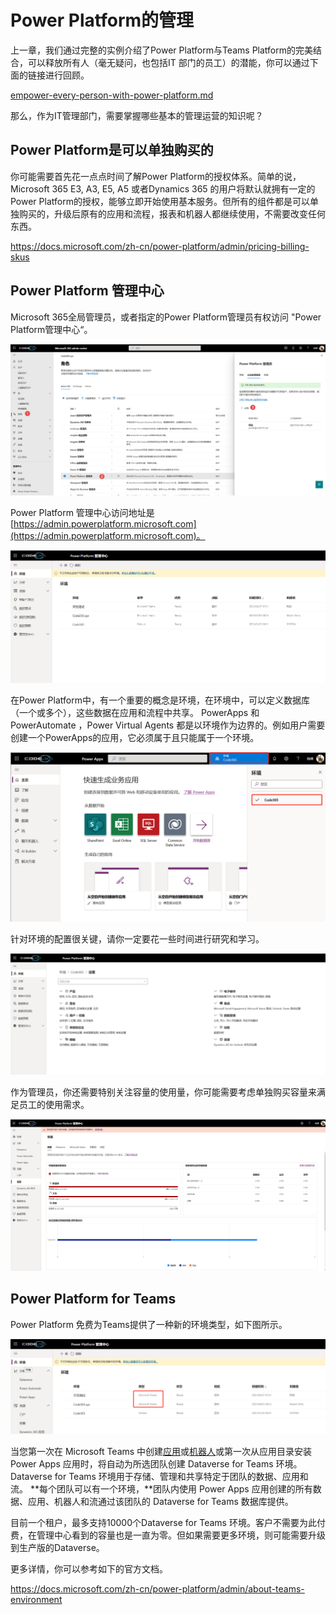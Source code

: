 # Power Platform的管理

上一章，我们通过完整的实例介绍了Power Platform与Teams Platform的完美结合，可以释放所有人（毫无疑问，也包括IT 部门的员工）的潜能，你可以通过下面的链接进行回顾。


[empower-every-person-with-power-platform.md](../users-prespective-of-the-platform/empower-every-person-with-power-platform.md)


那么，作为IT管理部门，需要掌握哪些基本的管理运营的知识呢？

## Power Platform是可以单独购买的

你可能需要首先花一点点时间了解Power Platform的授权体系。简单的说，Microsoft 365 E3, A3, E5, A5 或者Dynamics 365 的用户将默认就拥有一定的Power Platform的授权，能够立即开始使用基本服务。但所有的组件都是可以单独购买的，升级后原有的应用和流程，报表和机器人都继续使用，不需要改变任何东西。

<https://docs.microsoft.com/zh-cn/power-platform/admin/pricing-billing-skus>

## Power Platform 管理中心

Microsoft 365全局管理员，或者指定的Power Platform管理员有权访问 "Power Platform管理中心“。

![](<../.gitbook/assets/图片 262.png>)

Power Platform 管理中心访问地址是 [https://admin.powerplatform.microsoft.com](https://admin.powerplatform.microsoft.com)。

![](<../.gitbook/assets/图片 264.png>)

在Power Platform中，有一个重要的概念是环境，在环境中，可以定义数据库（一个或多个），这些数据在应用和流程中共享。 PowerApps 和 PowerAutomate ，Power Virtual Agents 都是以环境作为边界的。例如用户需要创建一个PowerApps的应用，它必须属于且只能属于一个环境。

![](<../.gitbook/assets/图片 263.png>)

针对环境的配置很关键，请你一定要花一些时间进行研究和学习。

![](<../.gitbook/assets/图片 265.png>)

作为管理员，你还需要特别关注容量的使用量，你可能需要考虑单独购买容量来满足员工的使用需求。

![](<../.gitbook/assets/图片 266.png>)

## Power Platform for Teams

Power  Platform 免费为Teams提供了一种新的环境类型，如下图所示。

![](<../.gitbook/assets/图片 267.png>)

当您第一次在 Microsoft Teams 中创建[应用](https://docs.microsoft.com/zh-cn/powerapps/teams/create-first-app)或[机器人](https://docs.microsoft.com/zh-cn/power-virtual-agents/teams/authoring-first-bot-teams#create-a-bot)或第一次从应用目录安装 Power Apps 应用时，将自动为所选团队创建 Dataverse for Teams 环境。 Dataverse for Teams 环境用于存储、管理和共享特定于团队的数据、应用和流。 **每个团队可以有一个环境，**团队内使用 Power Apps 应用创建的所有数据、应用、机器人和流通过该团队的 Dataverse for Teams 数据库提供。

目前一个租户，最多支持10000个Dataverse for Teams 环境。客户不需要为此付费，在管理中心看到的容量也是一直为零。但如果需要更多环境，则可能需要升级到生产版的Dataverse。

更多详情，你可以参考如下的官方文档。

<https://docs.microsoft.com/zh-cn/power-platform/admin/about-teams-environment>



